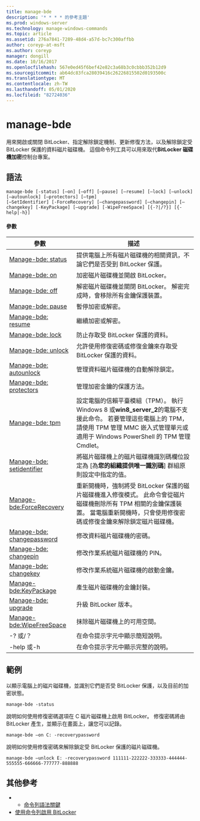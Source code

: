 ```yaml
---
title: manage-bde
description: '* * * * 的參考主題'
ms.prod: windows-server
ms.technology: manage-windows-commands
ms.topic: article
ms.assetid: 276a7841-7289-48d4-a57d-bc7c300affbb
author: coreyp-at-msft
ms.author: coreyp
manager: dongill
ms.date: 10/16/2017
ms.openlocfilehash: 567e0ed45f6bef42e82c3a68b3c0cbbb352b12d9
ms.sourcegitcommit: ab64dc83fca28039416c26226815502d0193500c
ms.translationtype: MT
ms.contentlocale: zh-TW
ms.lasthandoff: 05/01/2020
ms.locfileid: "82724036"
---
```

# <a name="manage-bde"></a>manage-bde



用來開啟或關閉 BitLocker、指定解除鎖定機制、更新修復方法，以及解除鎖定受 BitLocker 保護的資料磁片磁碟機。 這個命令列工具可以用來取代**BitLocker 磁碟機加密**控制台專案。

## <a name="syntax"></a>語法

```
manage-bde [-status] [–on] [–off] [–pause] [–resume] [–lock] [–unlock] [–autounlock] [–protectors] [–tpm] 
[–SetIdentifier] [-ForceRecovery] [–changepassword] [–changepin] [–changekey] [-KeyPackage] [–upgrade] [-WipeFreeSpace] [{-?|/?}] [{-help|-h}]
```

#### <a name="parameters"></a>參數

|參數|描述|
|---------|-----------|
|[Manage-bde: status](manage-bde-status.md)|提供電腦上所有磁片磁碟機的相關資訊，不論它們是否受到 BitLocker 保護。|
|[Manage-bde: on](manage-bde-on.md)|加密磁片磁碟機並開啟 BitLocker。|
|[Manage-bde: off](manage-bde-off.md)|解密磁片磁碟機並關閉 BitLocker。 解密完成時，會移除所有金鑰保護裝置。|
|[Manage-bde: pause](manage-bde-pause.md)|暫停加密或解密。|
|[Manage-bde: resume](manage-bde-resume.md)|繼續加密或解密。|
|[Manage-bde: lock](manage-bde-lock.md)|防止存取受 BitLocker 保護的資料。|
|[Manage-bde: unlock](manage-bde-unlock.md)|允許使用修復密碼或修復金鑰來存取受 BitLocker 保護的資料。|
|[Manage-bde: autounlock](manage-bde-autounlock.md)|管理資料磁片磁碟機的自動解除鎖定。|
|[Manage-bde: protectors](manage-bde-protectors.md)|管理加密金鑰的保護方法。|
|[Manage-bde: tpm](manage-bde-tpm.md)|設定電腦的信賴平臺模組（TPM）。 執行 Windows 8 或**win8_server_2**的電腦不支援此命令。 若要管理這些電腦上的 TPM，請使用 TPM 管理 MMC 嵌入式管理單元或適用于 Windows PowerShell 的 TPM 管理 Cmdlet。|
|[Manage-bde: setidentifier](manage-bde-setidentifier.md)|將磁片磁碟機上的磁片磁碟機識別碼欄位設定為 [為**您的組織提供唯一識別碼**] 群組原則設定中指定的值。|
|[Manage-bde:ForceRecovery](manage-bde-forcerecovery.md)|重新開機時，強制將受 BitLocker 保護的磁片磁碟機進入修復模式。 此命令會從磁片磁碟機刪除所有 TPM 相關的金鑰保護裝置。 當電腦重新開機時，只會使用修復密碼或修復金鑰來解除鎖定磁片磁碟機。|
|[Manage-bde: changepassword](manage-bde-changepassword.md)|修改資料磁片磁碟機的密碼。|
|[Manage-bde: changepin](manage-bde-changepin.md)|修改作業系統磁片磁碟機的 PIN。|
|[Manage-bde: changekey](manage-bde-changekey.md)|修改作業系統磁片磁碟機的啟動金鑰。|
|[Manage-bde:KeyPackage](manage-bde-keypackage.md)|產生磁片磁碟機的金鑰封裝。|
|[Manage-bde: upgrade](manage-bde-upgrade.md)|升級 BitLocker 版本。|
|[Manage-bde:WipeFreeSpace](manage-bde-wipefreespace.md)|抹除磁片磁碟機上的可用空間。|
|-? 或/？|在命令提示字元中顯示簡短說明。|
|-help 或-h|在命令提示字元中顯示完整的說明。|

## <a name="examples"></a>範例

以顯示電腦上的磁片磁碟機，並識別它們是否受 BitLocker 保護，以及目前的加密狀態。
```
manage-bde -status
```
說明如何使用修復密碼選項在 C 磁片磁碟機上啟用 BitLocker。 修復密碼將由 BitLocker 產生，並顯示在畫面上，讓您可以記錄。
```
manage-bde –on C: -recoverypassword
```
說明如何使用修復密碼來解除鎖定受 BitLocker 保護的磁片磁碟機。
```
manage-bde –unlock E: -recoverypassword 111111-222222-333333-444444-555555-666666-777777-888888
```

## <a name="additional-references"></a>其他參考

-   - [命令列語法關鍵](command-line-syntax-key.md)
-   [使用命令列啟用 BitLocker](https://technet.microsoft.com/library/dd894351(v=ws.10).aspx)
